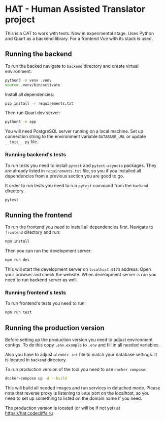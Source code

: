 # HAT - Human Assisted Translator project

This is a CAT to work with texts. Now in experimental stage. Uses Python and
Quart as a backend library. For a frontend Vue with its stack is used.

## Running the backend

To run the backed navigate to `backend` directory and create virtual
environment:

```bash
python3 -m venv .venv
source .venv/bin/activate
```

Install all dependencies:

```bash
pip install -r requirements.txt
```

Then run Quart dev server:

```bash
python3 -m app
```

You will need PostgreSQL server running on a local machine. Set up connection
string to the environment variable `DATABASE_URL` or update `__init__.py` file.

### Running backend's tests

To run tests you need to install `pytest` and `pytest-asyncio` packages. They
are already listed in `requirements.txt` file, so you if you installed all
dependencies from a previous section you are good to go.

It order to run tests you need to run `pytest` command from the `backend`
directory.

```bash
pytest
```

## Running the frontend

To run the frontend you need to install all dependencies first. Navigate to
`frontend` directory and run:

```bash
npm install
```

Then you can run the development server:

```bash
npm run dev
```

This will start the development server on `localhost:5173` address. Open your
browser and check the website. When development server is run you need to run
backend server as well.

### Running frontend's tests

To run frontend's tests you need to run:

```bash
npm run test
```

## Running the production version

Before setting up the production version you need to adjust environment configs.
To do this copy `.env.example` to `.env` and fill in all needed variables.

Also you have to adjust `alembic.ini` file to match your database settings. It
is located in `backend` directory.

To run production version of the tool you need to use `docker compose`:

```bash
docker-compose up -d --build
```

This will build all needed images and run services in detached mode. Please
note that reverse proxy is listening to `6916` port on the localhost, so you
need to set up something to listed on the domain name if you need.

The production version is located (or will be if not yet) at
https://hat.codecliffs.ru
